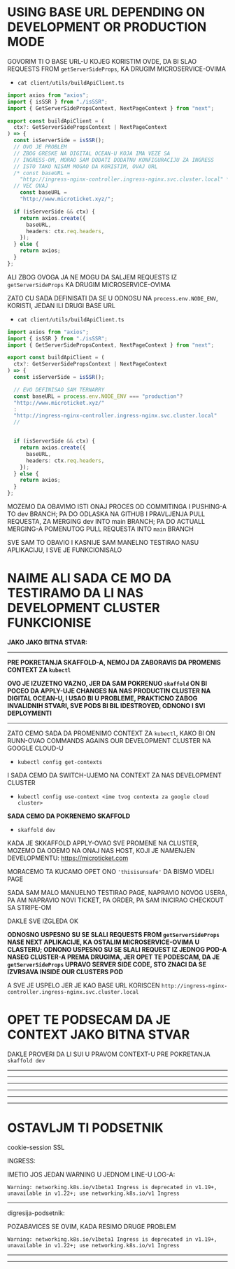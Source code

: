 # USING BASE URL DEPENDING ON DEVELOPMENT OR PRODUCTION MODE

GOVORIM TI O BASE URL-U KOJEG KORISTIM OVDE, DA BI SLAO REQUESTS FROM `getServerSideProps`, KA DRUGIM MICROSERVICE-OVIMA

- `cat client/utils/buildApiClient.ts`

```ts
import axios from "axios";
import { isSSR } from "./isSSR";
import { GetServerSidePropsContext, NextPageContext } from "next";

export const buildApiClient = (
  ctx?: GetServerSidePropsContext | NextPageContext
) => {
  const isServerSide = isSSR();
  // OVO JE PROBLEM
  // ZBOG GRESKE NA DIGITAL OCEAN-U KOJA IMA VEZE SA
  // INGRESS-OM, MORAO SAM DODATI DODATNU KONFIGURACIJU ZA INGRESS
  // ISTO TAKO NISAM MOGAO DA KORISTIM, OVAJ URL
  /* const baseURL =
    "http://ingress-nginx-controller.ingress-nginx.svc.cluster.local" */;
  // VEC OVAJ
    const baseURL =
    "http://www.microticket.xyz/";

  if (isServerSide && ctx) {
    return axios.create({
      baseURL,
      headers: ctx.req.headers,
    });
  } else {
    return axios;
  }
};
```

ALI ZBOG OVOGA JA NE MOGU DA SALJEM REQUESTS IZ `getServerSideProps` KA DRUGIM MICROSERVICE-OVIMA

ZATO CU SADA DEFINISATI DA SE U ODNOSU NA `process.env.NODE_ENV`, KORISTI, JEDAN ILI DRUGI BASE URL

- `cat client/utils/buildApiClient.ts`

```ts
import axios from "axios";
import { isSSR } from "./isSSR";
import { GetServerSidePropsContext, NextPageContext } from "next";

export const buildApiClient = (
  ctx?: GetServerSidePropsContext | NextPageContext
) => {
  const isServerSide = isSSR();

  // EVO DEFINISAO SAM TERNARRY
  const baseURL = process.env.NODE_ENV === "production"?
  "http://www.microticket.xyz/"
  :
  "http://ingress-nginx-controller.ingress-nginx.svc.cluster.local"
  //


  if (isServerSide && ctx) {
    return axios.create({
      baseURL,
      headers: ctx.req.headers,
    });
  } else {
    return axios;
  }
};

```

MOZEMO DA OBAVIMO ISTI ONAJ PROCES OD COMMITINGA I PUSHING-A TO dev BRANCH; PA DO ODLASKA NA GITHUB I PRAVLJENJA PULL REQUESTA, ZA MERGING dev INTO main BRANCH; PA DO ACTUALL MERGING-A POMENUTOG PULL REQUESTA INTO `main` BRANCH

SVE SAM TO OBAVIO I KASNIJE SAM MANELNO TESTIRAO NASU APLIKACIJU, I SVE JE FUNKCIONISALO

# NAIME ALI SADA CE MO DA TESTIRAMO DA LI NAS DEVELOPMENT CLUSTER FUNKCIONISE

**JAKO JAKO BITNA STVAR:**

***

**PRE POKRETANJA SKAFFOLD-A, NEMOJ DA ZABORAVIS DA PROMENIS CONTEXT ZA `kubectl`**

**OVO JE IZUZETNO VAZNO, JER DA SAM POKRENUO `skaffold` ON BI POCEO DA APPLY-UJE CHANGES NA NAS PRODUCTIN CLUSTER NA DIGITAL OCEAN-U, I USAO BI U PROBLEME, PRAKTICNO ZABOG INVALIDNIH STVARI, SVE PODS BI BIL IDESTROYED, ODNONO I SVI DEPLOYMENTI**

***

ZATO CEMO SADA DA PROMENIMO CONTEXT ZA `kubectl`, KAKO BI ON RUNN-OVAO COMMANDS AGAINS OUR DEVELOPMENT CLUSTER NA GOOGLE CLOUD-U

- `kubectl config get-contexts`

I SADA CEMO DA SWITCH-UJEMO NA CONTEXT ZA NAS DEVELOPMENT CLUSTER

- `kubectl config use-context <ime tvog contexta za google cloud cluster>`

**SADA CEMO DA POKRENEMO SKAFFOLD**

- `skaffold dev`

KADA JE SKKAFFOLD APPLY-OVAO SVE PROMENE NA CLUSTER, MOZEMO DA ODEMO NA ONAJ NAS HOST, KOJI JE NAMENJEN DEVELOPMENTU: <https://microticket.com>

MORACEMO TA KUCAMO OPET ONO `'thisisunsafe'` DA BISMO VIDELI PAGE

SADA SAM MALO MANUELNO TESTIRAO PAGE, NAPRAVIO NOVOG USERA, PA AM NAPRAVIO NOVI TICKET, PA ORDER, PA SAM INICIRAO CHECKOUT SA STRIPE-OM

DAKLE SVE IZGLEDA OK

**ODNOSNO USPESNO SU SE SLALI REQUESTS FROM `getServerSideProps` NASE NEXT APLIKACIJE, KA OSTALIM MICROSERVICE-OVIMA U CLASTERU; ODNONO USPESNO SU SE SLALI REQUEST IZ JEDNOG POD-A NASEG CLUSTER-A PREMA DRUGIMA, JER OPET TE PODESCAM, DA JE `getServerSideProps` UPRAVO SERVER SIDE CODE, STO ZNACI DA SE IZVRSAVA INSIDE OUR CLUSTERS POD**

A SVE JE USPELO JER JE KAO BASE URL KORISCEN `http://ingress-nginx-controller.ingress-nginx.svc.cluster.local`

# OPET TE PODSECAM DA JE CONTEXT JAKO BITNA STVAR

DAKLE PROVERI DA LI SUI U PRAVOM CONTEXT-U PRE POKRETANJA `skaffold dev`

***
***
***
***
***
***

# OSTAVLJM TI PODSETNIK

cookie-session SSL


INGRESS:

IMETIO JOS JEDAN WARNING U JEDNOM LINE-U LOG-A:

`Warning: networking.k8s.io/v1beta1 Ingress is deprecated in v1.19+, unavailable in v1.22+; use networking.k8s.io/v1 Ingress`

***

digresija-podsetnik:

POZABAVICES SE OVIM, KADA RESIMO DRUGE PROBLEM

`Warning: networking.k8s.io/v1beta1 Ingress is deprecated in v1.19+, unavailable in v1.22+; use networking.k8s.io/v1 Ingress`

***
***
